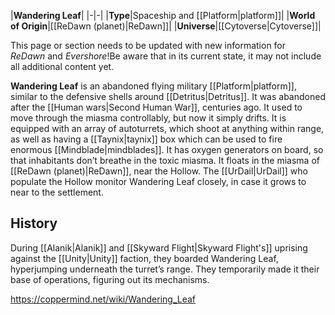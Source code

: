 |**Wandering Leaf**|
|-|-|
|**Type**|Spaceship and [[Platform\|platform]]|
|**World of Origin**|[[ReDawn (planet)\|ReDawn]]|
|**Universe**|[[Cytoverse\|Cytoverse]]|

This page or section needs to be updated with new information for *ReDawn* and *Evershore*!Be aware that in its current state, it may not include all additional content yet.

**Wandering Leaf** is an abandoned flying military [[Platform\|platform]], similar to the defensive shells around [[Detritus\|Detritus]]. It was abandoned after the [[Human wars\|Second Human War]], centuries ago. It used to move through the miasma controllably, but now it simply drifts. It is equipped with an array of autoturrets, which shoot at anything within range, as well as having a [[Taynix\|taynix]] box which can be used to fire enormous [[Mindblade\|mindblades]]. It has oxygen generators on board, so that inhabitants don’t breathe in the toxic miasma. It floats in the miasma of [[ReDawn (planet)\|ReDawn]], near the Hollow. The [[UrDail\|UrDail]] who populate the Hollow monitor Wandering Leaf closely, in case it grows to near to the settlement.

## History
During [[Alanik\|Alanik]] and [[Skyward Flight\|Skyward Flight's]] uprising against the [[Unity\|Unity]] faction, they boarded Wandering Leaf, hyperjumping underneath the turret’s range. They temporarily made it their base of operations, figuring out its mechanisms.



https://coppermind.net/wiki/Wandering_Leaf